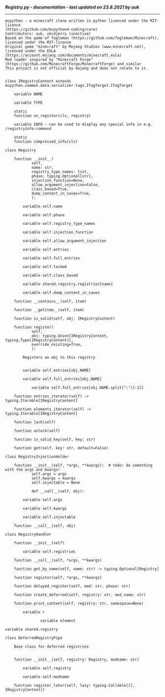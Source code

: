 ***Registry.py - documentation - last updated on 23.8.2021 by uuk***
___

    mcpython - a minecraft clone written in python licenced under the MIT-licence 
    (https://github.com/mcpython4-coding/core)
    Contributors: uuk, xkcdjerry (inactive)
    Based on the game of fogleman (https://github.com/fogleman/Minecraft), licenced under the MIT-licence
    Original game "minecraft" by Mojang Studios (www.minecraft.net), licenced under the EULA
    (https://account.mojang.com/documents/minecraft_eula)
    Mod loader inspired by "Minecraft Forge" (https://github.com/MinecraftForge/MinecraftForge) and similar
    This project is not official by mojang and does not relate to it.


    class IRegistryContent extends mcpython.common.data.serializer.tags.ITagTarget.ITagTarget

        variable NAME

        variable TYPE

        static
        function on_register(cls, registry)

        variable INFO - can be used to display any special info in e.g. /registryinfo-command

        static
        function compressed_info(cls)

    class Registry

        function __init__(
                self,
                name: str,
                registry_type_names: list,
                phase: typing.Optional[str],
                injection_function=None,
                allow_argument_injection=False,
                class_based=True,
                dump_content_in_saves=True,
                ):

            variable self.name

            variable self.phase

            variable self.registry_type_names

            variable self.injection_function

            variable self.allow_argument_injection

            variable self.entries

            variable self.full_entries

            variable self.locked

            variable self.class_based

            variable shared.registry.registries[name]

            variable self.dump_content_in_saves

        function __contains__(self, item)

        function __getitem__(self, item)

        function is_valid(self, obj: IRegistryContent)

        function register(
                self,
                obj: typing.Union[IRegistryContent, typing.Type[IRegistryContent]],
                override_existing=True,
                ):
            
            Registers an obj to this registry


            variable self.entries[obj.NAME]

            variable self.full_entries[obj.NAME]

                variable self.full_entries[obj.NAME.split(":")[-1]]

        function entries_iterator(self) -> typing.Iterable[IRegistryContent]

        function elements_iterator(self) -> typing.Iterable[IRegistryContent]

        function lock(self)

        function unlock(self)

        function is_valid_key(self, key: str)

        function get(self, key: str, default=False)

    class RegistryInjectionHolder

        function __init__(self, *args, **kwargs):  # todo: do something with the args and kwargs!
                self.args = args
                self.kwargs = kwargs
                self.injectable = None
                
                def __call__(self, obj):

            variable self.args

            variable self.kwargs

            variable self.injectable

        function __call__(self, obj)

    class RegistryHandler

        function __init__(self)

            variable self.registries

        function __call__(self, *args, **kwargs)

        function get_by_name(self, name: str) -> typing.Optional[Registry]

        function register(self, *args, **kwargs)

        function delayed_register(self, mod: str, phase: str)

        function create_deferred(self, registry: str, mod_name: str)

        function print_content(self, registry: str, namespace=None)

            variable r

                    variable element

    variable shared.registry

    class DeferredRegistryPipe
        
        Base class for deferred registries


        function __init__(self, registry: Registry, modname: str)

            variable self.registry

            variable self.modname

        function register_later(self, lazy: typing.Callable[[], IRegistryContent])